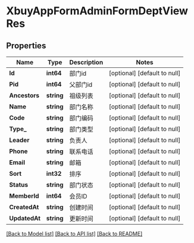 # XbuyAppFormAdminFormDeptViewRes

## Properties
Name | Type | Description | Notes
------------ | ------------- | ------------- | -------------
**Id** | **int64** | 部门id | [optional] [default to null]
**Pid** | **int64** | 父部门id | [optional] [default to null]
**Ancestors** | **string** | 祖级列表 | [optional] [default to null]
**Name** | **string** | 部门名称 | [optional] [default to null]
**Code** | **string** | 部门编码 | [optional] [default to null]
**Type_** | **string** | 部门类型 | [optional] [default to null]
**Leader** | **string** | 负责人 | [optional] [default to null]
**Phone** | **string** | 联系电话 | [optional] [default to null]
**Email** | **string** | 邮箱 | [optional] [default to null]
**Sort** | **int32** | 排序 | [optional] [default to null]
**Status** | **string** | 部门状态 | [optional] [default to null]
**MemberId** | **int64** | 会员ID | [optional] [default to null]
**CreatedAt** | **string** | 创建时间 | [optional] [default to null]
**UpdatedAt** | **string** | 更新时间 | [optional] [default to null]

[[Back to Model list]](../README.md#documentation-for-models) [[Back to API list]](../README.md#documentation-for-api-endpoints) [[Back to README]](../README.md)

